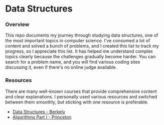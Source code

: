 # Data Structures

### Overview
This repo documents my journey through studying data structures, one of the most important topics in computer science. I've consumed a lot of content and solved a bunch of problems, and I created this list to track my progress, so I appreciate this list. It has helped me understand complex topics clearly because the challenges gradually become harder. You can search for a problem name, and you will find various coding sites discussing it, even if there's no online judge available.

### Resources

There are many well-known courses that provide comprehensive content and clear explanations. I personally used various resources and switched between them smoothly, but sticking with one resource is preferable. 

- [Data Structures - Berkely](https://sp21.datastructur.es/)
- [Algorithms Part I - Princeton](https://www.coursera.org/learn/algorithms-part1)
